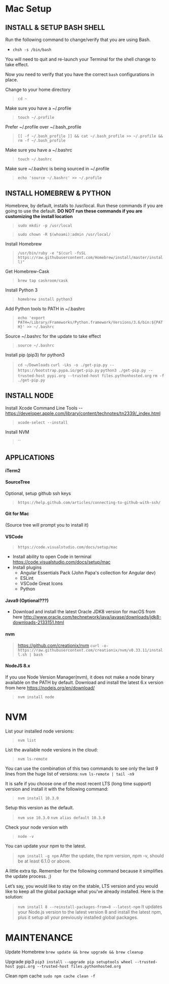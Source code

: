 # Mac Setup

## INSTALL & SETUP BASH SHELL

Run the following command to change/verify that you are using Bash.
- `chsh -s /bin/bash`

You will need to quit and re-launch your Terminal for the shell change to take effect.

Now you need to verify that you have the correct `bash` configurations in place.

Change to your home directory
> `cd ~`

Make sure you have a ~/.profile
> `touch ~/.profile`

Prefer ~/.profile over ~/.bash_profile
> `[[ -f ~/.bash_profile ]] && cat ~/.bash_profile >> ~/.profile && rm -f ~/.bash_profile`

Make sure you have a ~/.bashrc
> `touch ~/.bashrc`

Make sure ~/.bashrc is being sourced in ~/.profile
> `echo 'source ~/.bashrc' >> ~/.profile`



## INSTALL HOMEBREW & PYTHON

Homebrew, by default, installs to /usr/local. Run these commands if you are going to use the default. **DO NOT run these commands if you are customizing the install location**
> `sudo mkdir -p /usr/local`

> `sudo chown -R $(whoami):admin /usr/local/`

Install Homebrew
> `/usr/bin/ruby -e "$(curl -fsSL https://raw.githubusercontent.com/Homebrew/install/master/install)"`

Get Homebrew-Cask
> `brew tap caskroom/cask`

Install Python 3
> `homebrew install python3`

Add Python tools to PATH in ~/.bashrc
> `echo 'export PATH=/Library/Frameworks/Python.framework/Versions/3.6/bin:${PATH}' >> ~/.bashrc`

Source ~/.bashrc for the update to take effect
> `source ~/.bashrc`

Install pip (pip3) for python3
> `cd ~/Downloads`
> `curl -Lks -o ./get-pip.py -- https://bootstrap.pypa.io/get-pip.py`
> `python3 ./get-pip.py --trusted-host pypi.org --trusted-host files.pythonhosted.org`
> `rm -f ./get-pip.py`



## INSTALL NODE

Install Xcode Command Line Tools -- https://developer.apple.com/library/content/technotes/tn2339/_index.html
> `xcode-select --install`

Install NVM
> ``


## APPLICATIONS

#### iTerm2

#### SourceTree

Optional, setup github ssh keys

> `https://help.github.com/articles/connecting-to-github-with-ssh/`

#### Git for Mac

(Source tree will prompt you to install it)

#### VSCode

> `https://code.visualstudio.com/docs/setup/mac`

 - Install ability to open Code in terminal https://code.visualstudio.com/docs/setup/mac 
 - Install plugins
    - Angular Essentials Pack (John Papa's collection for Angular dev)
    - ESLint
    - VSCode Great Icons
    - Python
        
#### Java9 (Optional???)
    
- Download and install the latest Oracle JDK8 version for macOS from here http://www.oracle.com/technetwork/java/javase/downloads/jdk8-downloads-2133151.html

#### nvm

> https://github.com/creationix/nvm
> `curl -o- https://raw.githubusercontent.com/creationix/nvm/v0.33.11/install.sh | bash`

#### NodeJS 8.x

If you use Node Version Manager(nvm), it does not make a node binary available on the PATH by default.
Download and install the latest 6.x version from here https://nodejs.org/en/download/

> `nvm install node`


# NVM

List your installed node versions:
> `nvm list`

List the available node versions in the cloud:
> `nvm ls-remote`

You can use the combination of this two commands to see only the last 9 lines from the huge list of versions: `nvm ls-remote | tail -n9`

It is safe if you choose one of the most recent LTS (long time support) version and install it with the following command:
> `nvm install 10.3.0`

Setup this version as the default.
> `nvm use 10.3.0`
> `nvm alias default 10.3.0`

Check your node version with
> `node -v`

You can update your npm to the latest.
> `npm install -g npm`
> After the update, the npm version, npm -v, should be at least 6.1.0 or above.

A little extra tip. Remember for the following command because it simplifies the update process. ;)

Let’s say, you would like to stay on the stable, LTS version and you would like to keep all the global package what you’ve already installed. Here is the solution:
> `nvm install 8 --reinstall-packages-from=8 --latest-npm`
> It updates your Node.js version to the latest version 8 and install the latest npm, plus it setup all your previously installed global packages.





# MAINTENANCE

Update Homebrew
`brew update && brew upgrade && brew cleanup`

Upgrade pip3
`pip3 install --upgrade pip setuptools wheel --trusted-host pypi.org --trusted-host files.pythonhosted.org`

Clean npm cache
`sudo npm cache clean -f`


